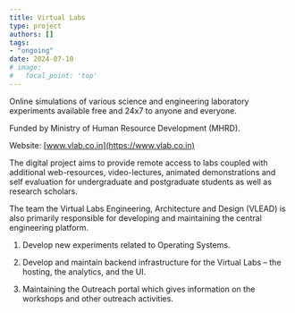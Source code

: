 ```yaml
---
title: Virtual Labs
type: project
authors: []
tags:
- "ongoing"
date: 2024-07-10
# image:
#   focal_point: 'top'
---
```


Online simulations of various science and engineering laboratory experiments available free and 24x7 to anyone and everyone.

Funded by Ministry of Human Resource Development (MHRD).

Website: [www.vlab.co.in](https://www.vlab.co.in)

<!--more-->

The digital project aims to provide remote access to labs coupled with additional web-resources, video-lectures, animated demonstrations and self evaluation for undergraduate and postgraduate students as well as research scholars.

The team the Virtual Labs Engineering, Architecture and Design (VLEAD) is also primarily responsible for developing and maintaining the central engineering platform.

1. Develop new experiments related to Operating Systems.

2. Develop and maintain backend infrastructure for the Virtual Labs – the hosting, the analytics, and the UI.

3. Maintaining the Outreach portal which gives information on the workshops and other outreach activities.
